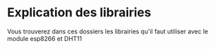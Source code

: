 # Explication des librairies
 Vous trouverez dans ces dossiers les librairies qu'il faut utiliser avec le module esp8266 et DHT11